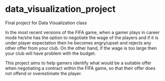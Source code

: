 # data_visualization_project
Final project for Data Visualization class

In the most recent versions of the FIFA game, when a gamer plays in career mode he/she has the option to negotiate the wage of the players and if it is under player expectation then he becomes angry/upset and rejects any other offer from your club. On the other hand, if the wage is too large then your club will have problem with the budget. 

This project aims to help gamers identify what would be a suitable offer when negotiating a contract within the FIFA game, so that their offer does not offend or overestimate the player. 
